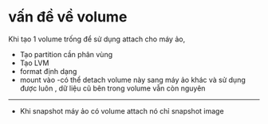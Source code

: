 # vấn đề về volume

Khi tạo 1 volume trống để sử dụng attach cho máy ảo,

- Tạo partition cần phân vùng
- Tạo LVM
- format định dạng
- mount vào 
 -có thể detach volume này sang máy ảo khác và sử dụng được luôn , dữ liệu cũ bên trong volume vẫn còn nguyên


---------------


- Khi snapshot máy ảo có volume attach nó chỉ snapshot image
